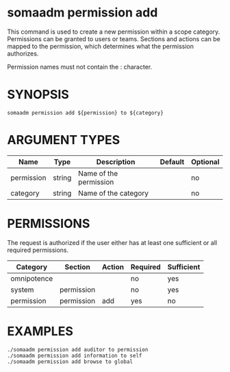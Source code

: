 # somaadm permission add

This command is used to create a new permission within a scope category.
Permissions can be granted to users or teams.  Sections and actions can
be mapped to the permission, which determines what the permission
authorizes.

Permission names must not contain the : character.

# SYNOPSIS

```
somaadm permission add ${permission} to ${category}
```
# ARGUMENT TYPES

Name | Type |     Description   | Default | Optional
 --- |  --- | ----------------- | ------- | --------
permission | string | Name of the permission | | no
category | string | Name of the category | | no

# PERMISSIONS

The request is authorized if the user either has at least one
sufficient or all required permissions.

Category | Section | Action | Required | Sufficient
 ------- | ------- | ------ | -------- | ----------
omnipotence | | | no | yes
system | permission | | no | yes
permission | permission | add | yes | no

# EXAMPLES

```
./somaadm permission add auditor to permission
./somaadm permission add information to self
./somaadm permission add browse to global
```

